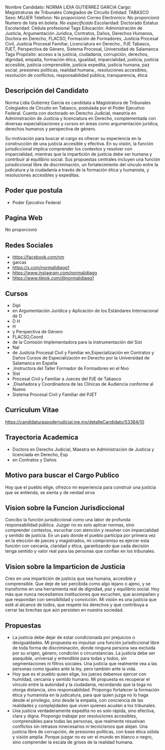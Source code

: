 Nombre Candidato: NORMA LIDIA GUTIERREZ GARCIA
Cargo: Magistraturas de Tribunales Colegiados de Circuito
Entidad: TABASCO
Sexo: MUJER
Telefono: No proporcionó
Correo Electronico: No proporcionó
Numero de lista en boleta: *No especificado*
Escolaridad: Doctorado
Estatus Escolaridad: Cédula profesional
Tags Educación: Administración de Justicia, Argumentación Jurídica, Contratos, Daños, Derechos Humanos, Doctora en Derecho, FLACSO, Formación de Formadores, Justicia Procesal Civil, Justicia Procesal Familiar, Licenciatura en Derecho., PJE Tabasco, PJET, Perspectiva de Género, Sistema Procesal, Universidad de Salamanca
Tags Propósito: acceso a la justicia, ciudadanía, corrupción, derechos, dignidad, empatía, formación ética, igualdad, imparcialidad, justicia, justicia accesible, justicia comprensible, justicia expedita, justicia humana, paz social, presiones políticas, realidad humana., resoluciones accesibles, resolución de conflictos, responsabilidad pública, transparencia, ética


## Descripción del Candidato 

Norma Lidia Gutierrez Garcia es candidata a Magistratura de Tribunales Colegiados de Circuito en Tabasco, postulada por el Poder Ejecutivo Federal. Cuenta con doctorado en Derecho Judicial, maestría en Administración de Justicia y licenciatura en Derecho, complementada con diversas especializaciones y cursos en áreas como argumentación jurídica, derechos humanos y perspectiva de género. 

Su motivación para buscar el cargo es ofrecer su experiencia en la construcción de una justicia accesible y efectiva.  En su visión, la función jurisdiccional implica comprender los contextos y resolver con imparcialidad, mientras que la impartición de justicia debe ser humana y contribuir al equilibrio social. Sus propuestas centrales incluyen una función jurisdiccional libre de discriminación, un fortalecimiento del vínculo entre la judicatura y la ciudadanía a través de la formación ética y humanista, y resoluciones accesibles y expeditas.


## Poder que postula

- Poder Ejecutivo Federal


## Pagina Web

No proporcionó


## Redes Sociales

- https://facebook.com/nm
- garcas
- https://x.com/normalidiagg1
- https://www.instagram.com/normalidiagg
- https://www.tiktok.com/@normalidiagg1


## Cursos

- Dipl
- en Argumentación Jurídica y Aplicación de los Estándares Internacional de D
- D H
- H
- y Perspectiva de Género
- FLACSO,Coord
- de la Comisión Implementadora para la instrumentación del Sist
- Nal
- de Justicia Procesal Civil y Familiar en,Especialización en Contratos y Daños Cursos de Especialización en Derecho por la Universidad de Salamanca en España
- ,Instructora del Taller Formador de Formadores en el Nvo
- Sist
- Procesal Civil y Familiar a Jueces del PJE de Tabasco
- ,Diseñadora y Coordinadora de las Clínicas de Audiencia conforme al Nuevo
- Sistema Procesal Civil y Familiar del PJET


## Curriculum Vitae

https://candidaturaspoderjudicial.ine.mx/detalleCandidato/53384/10


## Trayectoria Academica

- Doctora en Derecho Judicial, Maestra en Administración de Justicia y licenciada en Derecho, Esp
- en Contratos y Daños


## Motivo para buscar el Cargo Publico

Hoy que el pueblo elige, ofrezco mi experiencia para construir una justicia que se entienda, se sienta y de verdad sirva


## Vision sobre la Funcion Jurisdiccional

Concibo la función jurisdiccional como una labor de profunda responsabilidad pública. Juzgar no es solo aplicar normas, sino comprender contextos, escuchar con atención y resolver con imparcialidad y sentido de justicia. En un país donde el pueblo participa por primera vez en la elección de jueces y magistrados, mi compromiso es ejercer esta función con cercanía, claridad y ética, garantizando que cada decisión tenga sentido y valor real para las personas que confían en los tribunales.


## Vision sobre la Imparticion de Justicia

Creo en una impartición de justicia que sea humana, accesible y comprensible. Que deje de ser percibida como algo lejano o ajeno, y se transforme en una herramienta real de dignidad, paz y equilibrio social. Hoy más que nunca necesitamos instituciones que escuchen, que acompañen y que respondan con sensibilidad y convicción. Mi visión es una justicia que esté al alcance de todos, que respete los derechos y que contribuya a cerrar las brechas que aún persisten en nuestra sociedad.


## Propuestas

- La justicia debe dejar de estar condicionada por prejuicios o desigualdades. Mi propuesta es impulsar una función jurisdiccional libre de toda forma de discriminación, donde ninguna persona sea excluida por su origen, género, condición o circunstancias. La justicia debe ser asequible, universal y entendible para todas y todos, sin segmentaciones ni filtros sociales. Una justicia que realmente vea a las personas como iguales ante la ley, pero también ante la vida.
- Hoy que es el pueblo quien elige, los jueces debemos ejercer con humildad, cercanía y sentido humano. Mi propuesta es recuperar el vínculo entre la autoridad y la ciudadanía, recordando que la toga no otorga distancia, sino responsabilidad. Propongo fortalecer la formación ética y humanista en la judicatura, para que quien juzga no lo haga desde el privilegio, sino desde la empatía, con conciencia de las realidades y complejidades que viven quienes acuden a los tribunales.
- Una justicia verdaderamente expedita no es solo rápida, sino efectiva, clara y digna. Propongo trabajar por resoluciones accesibles, comprensibles para todas las personas, que realmente resuelvan conflictos sin retrasos innecesarios ni tecnicismos que alejan. Una justicia libre de corrupción, de presiones políticas, con base ética sólida y visión amplia. Porque juzgar no es ver el mundo en blanco o negro, sino comprender la escala de grises de la realidad humana.

